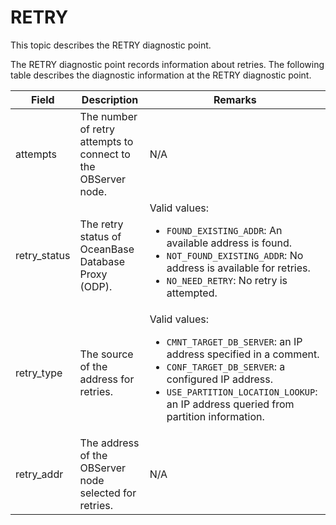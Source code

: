 # RETRY

This topic describes the RETRY diagnostic point.

The RETRY diagnostic point records information about retries. The following table describes the diagnostic information at the RETRY diagnostic point.

| Field | Description | Remarks |
|---------|-------------|--------------|
| attempts | The number of retry attempts to connect to the OBServer node. | N/A |
| retry_status | The retry status of OceanBase Database Proxy (ODP). | Valid values: <ul><li><code>FOUND_EXISTING_ADDR</code>: An available address is found.</li><li><code>NOT_FOUND_EXISTING_ADDR</code>: No address is available for retries.</li><li><code>NO_NEED_RETRY</code>: No retry is attempted.</li></ul> |
| retry_type | The source of the address for retries. | Valid values: <ul><li><code>CMNT_TARGET_DB_SERVER</code>: an IP address specified in a comment.</li><li><code>CONF_TARGET_DB_SERVER</code>: a configured IP address.</li><li><code>USE_PARTITION_LOCATION_LOOKUP</code>: an IP address queried from partition information.</li></ul> |
| retry_addr | The address of the OBServer node selected for retries. | N/A |
